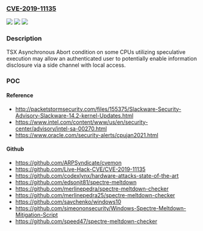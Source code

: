 ### [CVE-2019-11135](https://cve.mitre.org/cgi-bin/cvename.cgi?name=CVE-2019-11135)
![](https://img.shields.io/static/v1?label=Product&message=2019.2%20IPU%20%E2%80%93%20TSX%20Asynchronous%20Abort&color=blue)
![](https://img.shields.io/static/v1?label=Version&message=n%2Fa&color=blue)
![](https://img.shields.io/static/v1?label=Vulnerability&message=Information%20Disclosure&color=brighgreen)

### Description

TSX Asynchronous Abort condition on some CPUs utilizing speculative execution may allow an authenticated user to potentially enable information disclosure via a side channel with local access.

### POC

#### Reference
- http://packetstormsecurity.com/files/155375/Slackware-Security-Advisory-Slackware-14.2-kernel-Updates.html
- https://www.intel.com/content/www/us/en/security-center/advisory/intel-sa-00270.html
- https://www.oracle.com/security-alerts/cpujan2021.html

#### Github
- https://github.com/ARPSyndicate/cvemon
- https://github.com/Live-Hack-CVE/CVE-2019-11135
- https://github.com/codexlynx/hardware-attacks-state-of-the-art
- https://github.com/edsonjt81/spectre-meltdown
- https://github.com/merlinepedra/spectre-meltdown-checker
- https://github.com/merlinepedra25/spectre-meltdown-checker
- https://github.com/savchenko/windows10
- https://github.com/simeononsecurity/Windows-Spectre-Meltdown-Mitigation-Script
- https://github.com/speed47/spectre-meltdown-checker

